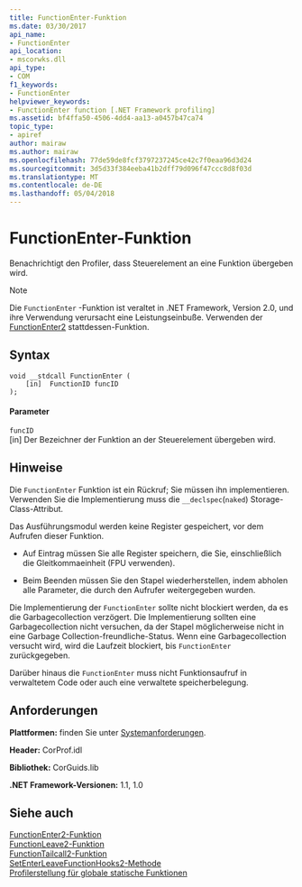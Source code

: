 ```yaml
---
title: FunctionEnter-Funktion
ms.date: 03/30/2017
api_name:
- FunctionEnter
api_location:
- mscorwks.dll
api_type:
- COM
f1_keywords:
- FunctionEnter
helpviewer_keywords:
- FunctionEnter function [.NET Framework profiling]
ms.assetid: bf4ffa50-4506-4dd4-aa13-a0457b47ca74
topic_type:
- apiref
author: mairaw
ms.author: mairaw
ms.openlocfilehash: 77de59de8fcf3797237245ce42c7f0eaa96d3d24
ms.sourcegitcommit: 3d5d33f384eeba41b2dff79d096f47ccc8d8f03d
ms.translationtype: MT
ms.contentlocale: de-DE
ms.lasthandoff: 05/04/2018
---
```

# <a name="functionenter-function"></a>FunctionEnter-Funktion
Benachrichtigt den Profiler, dass Steuerelement an eine Funktion übergeben wird.  
  
> [!NOTE]
>  Die `FunctionEnter` -Funktion ist veraltet in .NET Framework, Version 2.0, und ihre Verwendung verursacht eine Leistungseinbuße. Verwenden der [FunctionEnter2](../../../../docs/framework/unmanaged-api/profiling/functionenter2-function.md) stattdessen-Funktion.  
  
## <a name="syntax"></a>Syntax  
  
```  
void __stdcall FunctionEnter (  
    [in]  FunctionID funcID  
);  
```  
  
#### <a name="parameters"></a>Parameter  
 `funcID`  
 [in] Der Bezeichner der Funktion an der Steuerelement übergeben wird.  
  
## <a name="remarks"></a>Hinweise  
 Die `FunctionEnter` Funktion ist ein Rückruf; Sie müssen ihn implementieren. Verwenden Sie die Implementierung muss die `__declspec`(`naked`) Storage-Class-Attribut.  
  
 Das Ausführungsmodul werden keine Register gespeichert, vor dem Aufrufen dieser Funktion.  
  
-   Auf Eintrag müssen Sie alle Register speichern, die Sie, einschließlich die Gleitkommaeinheit (FPU verwenden).  
  
-   Beim Beenden müssen Sie den Stapel wiederherstellen, indem abholen alle Parameter, die durch den Aufrufer weitergegeben wurden.  
  
 Die Implementierung der `FunctionEnter` sollte nicht blockiert werden, da es die Garbagecollection verzögert. Die Implementierung sollten eine Garbagecollection nicht versuchen, da der Stapel möglicherweise nicht in eine Garbage Collection-freundliche-Status. Wenn eine Garbagecollection versucht wird, wird die Laufzeit blockiert, bis `FunctionEnter` zurückgegeben.  
  
 Darüber hinaus die `FunctionEnter` muss nicht Funktionsaufruf in verwaltetem Code oder auch eine verwaltete speicherbelegung.  
  
## <a name="requirements"></a>Anforderungen  
 **Plattformen:** finden Sie unter [Systemanforderungen](../../../../docs/framework/get-started/system-requirements.md).  
  
 **Header:** CorProf.idl  
  
 **Bibliothek:** CorGuids.lib  
  
 **.NET Framework-Versionen:** 1.1, 1.0  
  
## <a name="see-also"></a>Siehe auch  
 [FunctionEnter2-Funktion](../../../../docs/framework/unmanaged-api/profiling/functionenter2-function.md)  
 [FunctionLeave2-Funktion](../../../../docs/framework/unmanaged-api/profiling/functionleave2-function.md)  
 [FunctionTailcall2-Funktion](../../../../docs/framework/unmanaged-api/profiling/functiontailcall2-function.md)  
 [SetEnterLeaveFunctionHooks2-Methode](../../../../docs/framework/unmanaged-api/profiling/icorprofilerinfo2-setenterleavefunctionhooks2-method.md)  
 [Profilerstellung für globale statische Funktionen](../../../../docs/framework/unmanaged-api/profiling/profiling-global-static-functions.md)

